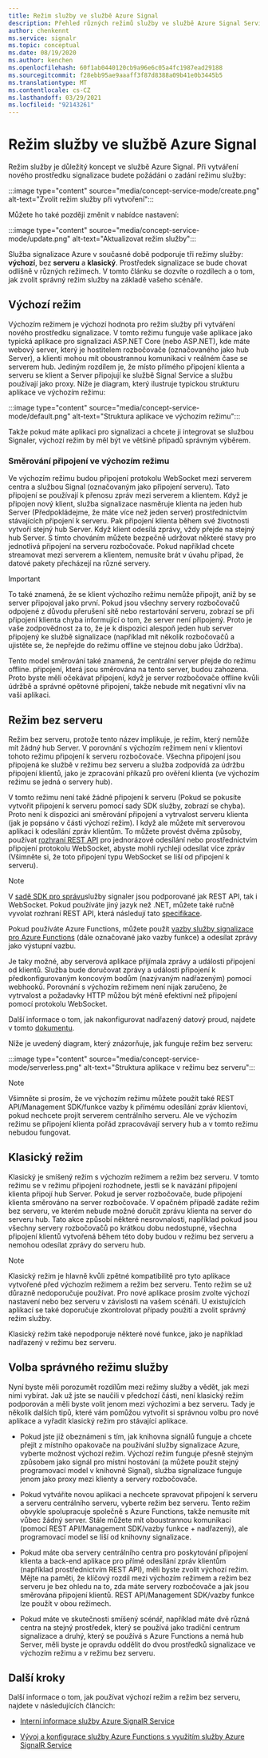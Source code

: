 ```yaml
---
title: Režim služby ve službě Azure Signal
description: Přehled různých režimů služby ve službě Azure Signal Service – vysvětlení jejich rozdílů a příslušných scénářů uživatelů
author: chenkennt
ms.service: signalr
ms.topic: conceptual
ms.date: 08/19/2020
ms.author: kenchen
ms.openlocfilehash: 60f1ab0440120cb9a96e6c05a4fc1987ead29188
ms.sourcegitcommit: f28ebb95ae9aaaff3f87d8388a09b41e0b3445b5
ms.translationtype: MT
ms.contentlocale: cs-CZ
ms.lasthandoff: 03/29/2021
ms.locfileid: "92143261"
---
```

# <a name="service-mode-in-azure-signalr-service"></a>Režim služby ve službě Azure Signal

Režim služby je důležitý koncept ve službě Azure Signal. Při vytváření nového prostředku signalizace budete požádáni o zadání režimu služby:

:::image type="content" source="media/concept-service-mode/create.png" alt-text="Zvolit režim služby při vytvoření":::

Můžete ho také později změnit v nabídce nastavení:

:::image type="content" source="media/concept-service-mode/update.png" alt-text="Aktualizovat režim služby":::

Služba signalizace Azure v současné době podporuje tři režimy služby: **výchozí**, bez **serveru** a **klasický**. Prostředek signalizace se bude chovat odlišně v různých režimech. V tomto článku se dozvíte o rozdílech a o tom, jak zvolit správný režim služby na základě vašeho scénáře.

## <a name="default-mode"></a>Výchozí režim

Výchozím režimem je výchozí hodnota pro režim služby při vytváření nového prostředku signalizace. V tomto režimu funguje vaše aplikace jako typická aplikace pro signalizaci ASP.NET Core (nebo ASP.NET), kde máte webový server, který je hostitelem rozbočovače (označovaného jako hub Server), a klienti mohou mít oboustrannou komunikaci v reálném čase se serverem hub. Jediným rozdílem je, že místo přímého připojení klienta a serveru se klient a Server připojují ke službě Signal Service a službu používají jako proxy. Níže je diagram, který ilustruje typickou strukturu aplikace ve výchozím režimu:

:::image type="content" source="media/concept-service-mode/default.png" alt-text="Struktura aplikace ve výchozím režimu":::

Takže pokud máte aplikaci pro signalizaci a chcete ji integrovat se službou Signaler, výchozí režim by měl být ve většině případů správným výběrem.

### <a name="connection-routing-in-default-mode"></a>Směrování připojení ve výchozím režimu

Ve výchozím režimu budou připojení protokolu WebSocket mezi serverem centra a službou Signal (označovaným jako připojení serveru). Tato připojení se používají k přenosu zpráv mezi serverem a klientem. Když je připojen nový klient, služba signalizace nasměruje klienta na jeden hub Server (Předpokládejme, že máte více než jeden server) prostřednictvím stávajících připojení k serveru. Pak připojení klienta během své životnosti vytvoří stejný hub Server. Když klient odesílá zprávy, vždy přejde na stejný hub Server. S tímto chováním můžete bezpečně udržovat některé stavy pro jednotlivá připojení na serveru rozbočovače. Pokud například chcete streamovat mezi serverem a klientem, nemusíte brát v úvahu případ, že datové pakety přecházejí na různé servery.

> [!IMPORTANT]
> To také znamená, že se klient výchozího režimu nemůže připojit, aniž by se server připojoval jako první. Pokud jsou všechny servery rozbočovačů odpojené z důvodu přerušení sítě nebo restartování serveru, zobrazí se při připojení klienta chyba informující o tom, že server není připojený. Proto je vaše zodpovědnost za to, že je k dispozici alespoň jeden hub server připojený ke službě signalizace (například mít několik rozbočovačů a ujistěte se, že nepřejde do režimu offline ve stejnou dobu jako Údržba).

Tento model směrování také znamená, že centrální server přejde do režimu offline. připojení, která jsou směrována na tento server, budou zahozena. Proto byste měli očekávat připojení, když je server rozbočovače offline kvůli údržbě a správné opětovné připojení, takže nebude mít negativní vliv na vaši aplikaci.

## <a name="serverless-mode"></a>Režim bez serveru

Režim bez serveru, protože tento název implikuje, je režim, který nemůže mít žádný hub Server. V porovnání s výchozím režimem není v klientovi tohoto režimu připojení k serveru rozbočovače. Všechna připojení jsou připojená ke službě v režimu bez serveru a služba zodpovídá za údržbu připojení klientů, jako je zpracování příkazů pro ověření klienta (ve výchozím režimu se jedná o servery hub).

V tomto režimu není také žádné připojení k serveru (Pokud se pokusíte vytvořit připojení k serveru pomocí sady SDK služby, zobrazí se chyba). Proto není k dispozici ani směrování připojení a vytrvalost serveru klienta (jak je popsáno v části výchozí režim). I když ale můžete mít serverovou aplikaci k odesílání zpráv klientům. To můžete provést dvěma způsoby, používat [rozhraní REST API](https://github.com/Azure/azure-signalr/blob/dev/docs/rest-api.md) pro jednorázové odesílání nebo prostřednictvím připojení protokolu WebSocket, abyste mohli rychleji odesílat více zpráv (Všimněte si, že toto připojení typu WebSocket se liší od připojení k serveru).

> [!NOTE]
> V [sadě SDK pro správu](https://github.com/Azure/azure-signalr/blob/dev/docs/management-sdk-guide.md)služby signaler jsou podporované jak REST API, tak i WebSocket. Pokud používáte jiný jazyk než .NET, můžete také ručně vyvolat rozhraní REST API, která následují tato [specifikace](https://github.com/Azure/azure-signalr/blob/dev/docs/rest-api.md).
>
> Pokud používáte Azure Functions, můžete použít [vazby služby signalizace pro Azure Functions](../azure-functions/functions-bindings-signalr-service.md) (dále označované jako vazby funkce) a odesílat zprávy jako výstupní vazbu.

Je taky možné, aby serverová aplikace přijímala zprávy a události připojení od klientů. Služba bude doručovat zprávy a události připojení k předkonfigurovaným koncovým bodům (nazývaným nadřazeným) pomocí webhooků. Porovnání s výchozím režimem není nijak zaručeno, že vytrvalost a požadavky HTTP můžou být méně efektivní než připojení pomocí protokolu WebSocket.

Další informace o tom, jak nakonfigurovat nadřazený datový proud, najdete v tomto [dokumentu](./concept-upstream.md).

Níže je uvedený diagram, který znázorňuje, jak funguje režim bez serveru:

:::image type="content" source="media/concept-service-mode/serverless.png" alt-text="Struktura aplikace v režimu bez serveru":::

> [!NOTE]
> Všimněte si prosím, že ve výchozím režimu můžete použít také REST API/Management SDK/funkce vazby k přímému odesílání zpráv klientovi, pokud nechcete projít serverem centrálního serveru. Ale ve výchozím režimu se připojení klienta pořád zpracovávají servery hub a v tomto režimu nebudou fungovat.

## <a name="classic-mode"></a>Klasický režim

Klasický je smíšený režim s výchozím režimem a režim bez serveru. V tomto režimu se v režimu připojení rozhodnete, jestli se k navázání připojení klienta připojí hub Server. Pokud je server rozbočovače, bude připojení klienta směrováno na server rozbočovače. V opačném případě zadáte režim bez serveru, ve kterém nebude možné doručit zprávu klienta na server do serveru hub. Tato akce způsobí některé nesrovnalosti, například pokud jsou všechny servery rozbočovačů po krátkou dobu nedostupné, všechna připojení klientů vytvořená během této doby budou v režimu bez serveru a nemohou odesílat zprávy do serveru hub.

> [!NOTE]
> Klasický režim je hlavně kvůli zpětné kompatibilitě pro tyto aplikace vytvořené před výchozím režimem a režim bez serveru. Tento režim se už důrazně nedoporučuje používat. Pro nové aplikace prosím zvolte výchozí nastavení nebo bez serveru v závislosti na vašem scénáři. U existujících aplikací se také doporučuje zkontrolovat případy použití a zvolit správný režim služby.

Klasický režim také nepodporuje některé nové funkce, jako je například nadřazený v režimu bez serveru.

## <a name="choose-the-right-service-mode"></a>Volba správného režimu služby

Nyní byste měli porozumět rozdílům mezi režimy služby a vědět, jak mezi nimi vybírat. Jak už jste se naučili v předchozí části, není klasický režim podporován a měli byste volit jenom mezi výchozími a bez serveru. Tady je několik dalších tipů, které vám pomůžou vytvořit si správnou volbu pro nové aplikace a vyřadit klasický režim pro stávající aplikace.

* Pokud jste již obeznámeni s tím, jak knihovna signálů funguje a chcete přejít z místního opakovače na používání služby signalizace Azure, vyberte možnost výchozí režim. Výchozí režim funguje přesně stejným způsobem jako signál pro místní hostování (a můžete použít stejný programovací model v knihovně Signal), služba signalizace funguje jenom jako proxy mezi klienty a servery rozbočovače.

* Pokud vytváříte novou aplikaci a nechcete spravovat připojení k serveru a serveru centrálního serveru, vyberte režim bez serveru. Tento režim obvykle spolupracuje společně s Azure Functions, takže nemusíte mít vůbec žádný server. Stále můžete mít oboustrannou komunikaci (pomocí REST API/Management SDK/vazby funkce + nadřazený), ale programovací model se liší od knihovny signalizace.

* Pokud máte oba servery centrálního centra pro poskytování připojení klienta a back-end aplikace pro přímé odesílání zpráv klientům (například prostřednictvím REST API), měli byste zvolit výchozí režim. Mějte na paměti, že klíčový rozdíl mezi výchozím režimem a režim bez serveru je bez ohledu na to, zda máte servery rozbočovače a jak jsou směrována připojení klientů. REST API/Management SDK/vazby funkce lze použít v obou režimech.

* Pokud máte ve skutečnosti smíšený scénář, například máte dvě různá centra na stejný prostředek, který se používá jako tradiční centrum signalizace a druhý, který se používá s Azure Functions a nemá hub Server, měli byste je opravdu oddělit do dvou prostředků signalizace ve výchozím režimu a v režimu bez serveru.

## <a name="next-steps"></a>Další kroky

Další informace o tom, jak používat výchozí režim a režim bez serveru, najdete v následujících článcích:

* [Interní informace služby Azure SignalR Service](signalr-concept-internals.md)

* [Vývoj a konfigurace služby Azure Functions s využitím služby Azure SignalR Service](signalr-concept-serverless-development-config.md)
